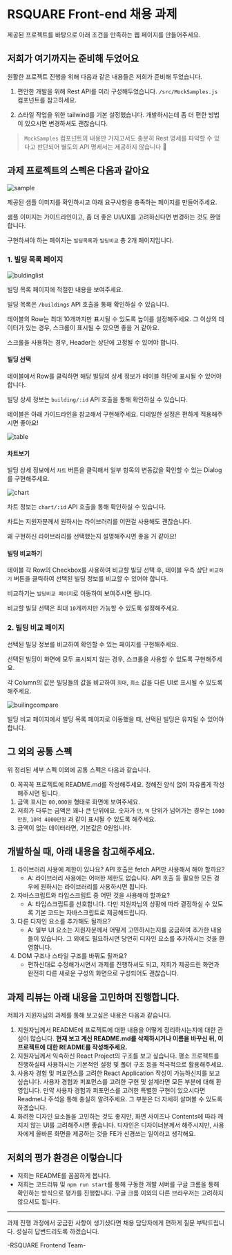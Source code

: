 # RSQUARE Front-end 채용 과제

제공된 프로젝트를 바탕으로 아래 조건을 만족하는 웹 페이지를 만들어주세요.

## 저희가 여기까지는 준비해 두었어요

원활한 프로젝트 진행을 위해 다음과 같은 내용들은 저희가 준비해 두었습니다.

1. 편안한 개발을 위해 Rest API를 미리 구성해두었습니다. `/src/MockSamples.js` 컴포넌트를 참고하세요.

2. 스타일 작업을 위한 tailwind를 기본 설정했습니다. 개발하시는데 좀 더 편한 방법이 있으시면 변경하셔도 괜찮습니다.

> `MockSamples` 컴포넌트의 내용만 가지고서도 충분히 Rest 명세를 파악할 수 있다고 판단되어 별도의 API 명세서는 제공하지 않습니다 🙏

## 과제 프로젝트의 스펙은 다음과 같아요

![sample](./doc/page-flow.png)

제공된 샘플 이미지를 확인하시고 아래 요구사항을 충족하는 페이지를 만들어주세요.

샘플 이미지는 가이드라인이고, 좀 더 좋은 UI/UX를 고려하신다면 변경하는 것도 환영합니다.

구현하셔야 하는 페이지는 `빌딩목록`과 `빌딩비교` 총 2개 페이지입니다.

### 1. 빌딩 목록 페이지

![buldinglist](./docs/buildinglist-page.png)

빌딩 목록 페이지에 적절한 내용을 보여주세요.

빌딩 목록은 `/buildings` API 호출을 통해 확인하실 수 있습니다.

테이블의 Row는 최대 10개까지만 표시될 수 있도록 높이를 설정해주세요. 그 이상의 데이터가 있는 경우, 스크롤이 표시될 수 있으면 좋을 거 같아요.

스크롤을 사용하는 경우, Header는 상단에 고정될 수 있어야 합니다.

#### 빌딩 선택

테이블에서 Row를 클릭하면 해당 빌딩의 상세 정보가 테이블 하단에 표시될 수 있어야 합니다.

빌딩 상세 정보는 `building/:id` API 호출을 통해 확인하실 수 있습니다.

테이블은 아래 가이드라인을 참고해서 구현해주세요. 디테일한 설정은 편하게 적용해주시면 좋아요!

![table](./docs/table-component.png)

#### 차트보기

빌딩 상세 정보에서 `차트` 버튼을 클릭해서 일부 항목의 변동값을 확인할 수 있는 Dialog를 구현해주세요.

![chart](./docs/chart.png)

차트 정보는 `chart/:id` API 호출을 통해 확인하실 수 있습니다.

차트는 지원자분께서 원하시는 라이브러리를 어떤걸 사용해도 괜찮습니다.

왜 구현하신 라이브러리를 선택했는지 설명해주시면 좋을 거 같아요!

#### 빌딩 비교하기

테이블 각 Row의 Checkbox를 사용하여 비교할 빌딩 선택 후, 테이블 우측 상단 `비교하기` 버튼을 클릭하여 선택된 빌딩 정보를 비교할 수 있어야 합니다.

비교하기는 `빌딩비교 페이지`로 이동하여 보여주시면 됩니다.

비교할 빌딩 선택은 최대 `10`개까지만 가능할 수 있도록 설정해주세요.

### 2. 빌딩 비교 페이지

선택된 빌딩 정보를 비교하여 확인할 수 있는 페이지를 구현해주세요.

선택된 빌딩이 화면에 모두 표시되지 않는 경우, 스크롤을 사용할 수 있도록 구현해주세요.

각 Column의 값은 빌딩들의 값을 비교하여 `최대`, `최소` 값을 다른 UI로 표시될 수 있도록 해주세요.

![builingcompare](./docs/buildingcompare-page.png)

빌딩 비교 페이지에서 빌딩 목록 페이지로 이동했을 때, 선택된 빌딩은 유지될 수 있어야 합니다.

## 그 외의 공통 스펙

위 정리된 세부 스펙 이외에 공통 스펙은 다음과 같습니다.

0. 꼭꼭꼭 프로젝트에 README.md를 작성해주세요. 정해진 양식 없이 자유롭게 작성해주시면 됩니다.
1. 금액 표시는 `00,000원` 형태로 화면에 보여주세요.
2. 저희가 다루는 금액은 꽤나 큰 단위에요. 숫자가 `만`, `억` 단위가 넘어가는 경우는 `1000만원`, `10억 4000만원` 과 같이 표시될 수 있도록 해주세요.
3. 금액이 없는 데이터라면, 기본값은 0원입니다.

## 개발하실 때, 아래 내용을 참고해주세요.

1. 라이브러리 사용에 제한이 있나요? API 호출은 fetch API만 사용해서 해야 할까요?
   - A: 라이브러리 사용에는 어떠한 제한도 없습니다. API 호출 등 필요한 모든 경우에 원하시는 라이브러리를 사용하시면 됩니다.
2. 자바스크립트와 타입스크립트 중 어떤 것을 사용해야 할까요?
   - A: 타입스크립트를 선호합니다. 다만 지원자님의 상황에 따라 결정하실 수 있도록 기본 코드는 자바스크립트로 제공해드립니다.
3. 다른 디자인 요소를 추가해도 될까요?
   - A: 일부 UI 요소는 지원자분께서 어떻게 고민하시는지를 궁금하여 추가한 내용들이 있습니다. 그 외에도 필요하시면 당연히 디자인 요소를 추가하시는 것을 환영합니다.
4. DOM 구조나 스타일 구조를 바꿔도 될까요?
   - 편하신대로 수정해가시면서 과제를 진행하셔도 되고, 저희가 제공드린 화면과 완전히 다른 새로운 구성의 화면으로 구성되어도 괜찮습니다.

## 과제 리뷰는 아래 내용을 고민하며 진행합니다.

저희가 지원자님의 과제를 통해 보고싶은 내용은 다음과 같습니다.

1. 지원자님께서 README에 프로젝트에 대한 내용을 어떻게 정리하시는지에 대한 관심이 많습니다. **현재 보고 계신 README.md를 삭제하시거나 이름을 바꾸신 뒤, 이 프로젝트에 대한 README를 작성해주세요.**
2. 지원자님께서 익숙하신 React Project의 구조를 보고 싶습니다. 평소 프로젝트를 진행하실때 사용하시는 기본적인 설정 및 폴더 구조 등을 적극적으로 활용해주세요.
3. 사용자 경험 및 퍼포먼스를 고려한 React Application 작성이 가능하신지를 보고 싶습니다. 사용자 경험과 퍼포먼스를 고려한 구현 및 설계라면 모든 부분에 대해 환영입니다. 만약 사용자 경험과 퍼포먼스를 고려한 특별한 구현이 있으시다면 Readme나 주석을 통해 충실히 알려주세요. 그 부분은 더 자세히 살펴볼 수 있도록 하겠습니다.
4. 화려한 디자인 요소들을 고민하는 것도 좋지만, 화면 사이즈나 Contents에 따라 깨지지 않는 UI를 고려해주시면 좋습니다. 디자인은 디자이너분께서 해주시지만, 사용자에게 올바른 화면을 제공하는 것을 FE가 신경쓰는 일이라고 생각해요.

## 저희의 평가 환경은 이렇습니다

- 저희는 README를 꼼꼼하게 봅니다.
- 저희는 코드리뷰 및 `npm run start`를 통해 구동한 개발 서버를 구글 크롬을 통해 확인하는 방식으로 평가를 진행합니다. 구글 크롬 이외의 다른 브라우저는 고려하지 않으셔도 됩니다.

---

과제 진행 과정에서 궁금한 사항이 생기셨다면 채용 담당자에게 편하게 질문 부탁드립니다. 성실히 답변드리도록 하겠습니다.

-RSQUARE Frontend Team-

